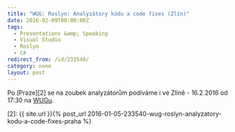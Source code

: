 ```yaml
---
title: "WUG: Roslyn: Analyzátory kódu a code fixes (Zlín)"
date: 2016-02-09T08:00:00Z
tags:
  - Presentations &amp; Speaking
  - Visual Studio
  - Roslyn
  - C#
redirect_from: /id/233548/
category: none
layout: post
---
```

Po [Praze][2] se na zoubek analyzátorům podíváme i ve Zlíně - 16.2.2016 od 17:30 na [WUGu][1].

[1]: http://wug.cz/zlin/akce/763-Roslyn-Analyzatory-kodu-a-code-fixes
[2]: {{ site.url }}{% post_url 2016-01-05-233540-wug-roslyn-analyzatory-kodu-a-code-fixes-praha %}
